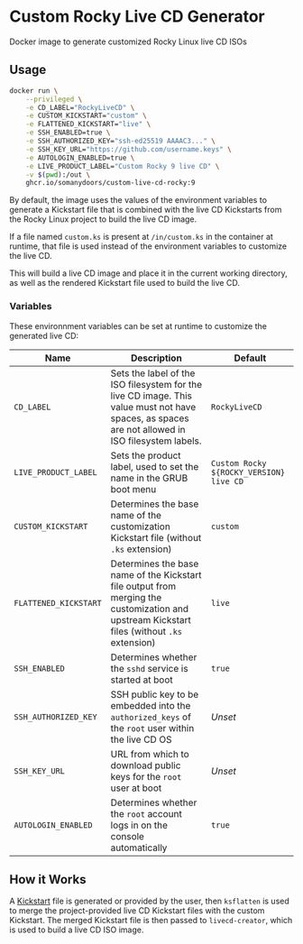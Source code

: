 # Custom Rocky Live CD Generator

Docker image to generate customized Rocky Linux live CD ISOs

## Usage

```bash
docker run \
    --privileged \
    -e CD_LABEL="RockyLiveCD" \
    -e CUSTOM_KICKSTART="custom" \
    -e FLATTENED_KICKSTART="live" \
    -e SSH_ENABLED=true \
    -e SSH_AUTHORIZED_KEY="ssh-ed25519 AAAAC3..." \
    -e SSH_KEY_URL="https://github.com/username.keys" \
    -e AUTOLOGIN_ENABLED=true \
    -e LIVE_PRODUCT_LABEL="Custom Rocky 9 live CD" \
    -v $(pwd):/out \
    ghcr.io/somanydoors/custom-live-cd-rocky:9
```

By default, the image uses the values of the environment variables to generate
a Kickstart file that is combined with the live CD Kickstarts from the Rocky
Linux project to build the live CD image.

If a file named `custom.ks` is present at `/in/custom.ks` in the container at
runtime, that file is used instead of the environment variables to customize
the live CD.

This will build a live CD image and place it in the current working directory,
as well as the rendered Kickstart file used to build the live CD.

### Variables

These environnment variables can be set at runtime to customize the generated
live CD:

| Name | Description | Default |
| ---- | ----------- | ------- |
| `CD_LABEL` | Sets the label of the ISO filesystem for the live CD image. This value must not have spaces, as spaces are not allowed in ISO filesystem labels. | `RockyLiveCD` |
| `LIVE_PRODUCT_LABEL` | Sets the product label, used to set the name in the GRUB boot menu | `Custom Rocky ${ROCKY_VERSION} live CD` |
| `CUSTOM_KICKSTART` | Determines the base name of the customization Kickstart file (without `.ks` extension) | `custom` |
| `FLATTENED_KICKSTART` | Determines the base name of the Kickstart file output from merging the customization and upstream Kickstart files (without `.ks` extension) | `live` |
| `SSH_ENABLED` | Determines whether the `sshd` service is started at boot | `true` |
| `SSH_AUTHORIZED_KEY` | SSH public key to be embedded into the `authorized_keys` of the `root` user within the live CD OS | *Unset* |
| `SSH_KEY_URL` | URL from which to download public keys for the `root` user at boot | *Unset* |
| `AUTOLOGIN_ENABLED` | Determines whether the `root` account logs in on the console automatically | `true` |

## How it Works

A [Kickstart](https://docs.fedoraproject.org/en-US/fedora/f36/install-guide/appendixes/Kickstart_Syntax_Reference/)
file is generated or provided by the user, then `ksflatten` is used to merge
the project-provided live CD Kickstart files with the custom Kickstart. The
merged Kickstart file is then passed to `livecd-creator`, which is used to
build a live CD ISO image.
